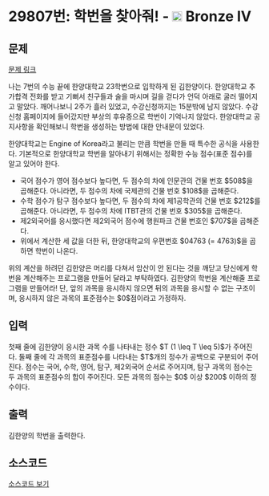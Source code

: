 # 29807번: 학번을 찾아줘! - <img src="https://static.solved.ac/tier_small/2.svg" style="height:20px" /> Bronze IV

<!-- performance -->

<!-- 문제 제출 후 깃허브에 푸시를 했을 때 제출한 코드의 성능이 입력될 공간입니다.-->

<!-- end -->

## 문제

[문제 링크](https://boj.kr/29807)

<p>나는 7번의 수능 끝에 한양대학교 23학번으로 입학하게 된 김한양이다. 한양대학교 추가합격 전화를 받고 기뻐서 친구들과 술을 마시며 길을 걷다가 언덕 아래로 굴러 떨어지고 말았다. 깨어나보니 2주가 흘러 있었고, 수강신청까지는 15분밖에 남지 않았다. 수강신청 홈페이지에 들어갔지만 부상의 후유증으로 학번이 기억나지 않았다. 한양대학교 공지사항을 확인해보니 학번을 생성하는 방법에 대한 안내문이 있었다.</p>

<p>한양대학교는 Engine of Korea라고 불리는 만큼 학번을 만들 때 특수한 공식을 사용한다. 기본적으로 한양대학교 학번을 알아내기 위해서는 정확한 수능 점수(표준 점수)를 알고 있어야 한다. </p>

<ul>
<li>국어 점수가 영어 점수보다 높다면, 두 점수의 차에 인문관의 건물 번호 $508$을 곱해준다. 	아니라면, 두 점수의 차에 국제관의 건물 번호 $108$을 곱해준다.</li>
<li>수학 점수가 탐구 점수보다 높다면, 두 점수의 차에 제1공학관의 건물  번호 $212$를 곱해준다. 	아니라면, 두 점수의 차에 ITBT관의 건물 번호 $305$을 곱해준다.</li>
<li>제2외국어를 응시했다면 제2외국어 점수에 행원파크 건물 번호인 $707$을 곱해준다.</li>
<li>위에서 계산한 세 값을 더한 뒤, 한양대학교의 우편번호 $04763 (= 4763)$을 곱하면 학번이 나온다.</li>
</ul>

<p>위의 계산을 하려던 김한양은 머리를 다쳐서 암산이 안 된다는 것을 깨닫고 당신에게 학번을 계산해주는 프로그램을 만들어 달라고 부탁하였다. 김한양의 학번을 계산해줄 프로그램을 만들어라! 단, 앞의 과목을 응시하지 않으면 뒤의 과목을 응시할 수 없는 구조이며, 응시하지 않은 과목의 표준점수는 $0$점이라고 가정하자.</p>

## 입력

<p>첫째 줄에 김한양이 응시한 과목 수를 나타내는 정수 $T (1 \leq T \leq 5)$가 주어진다. 둘째 줄에 각 과목의 표준점수를 나타내는 $T$개의 정수가 공백으로 구분되어 주어진다. 점수는 국어, 수학, 영어, 탐구, 제2외국어 순서로 주어지며, 탐구 과목의 점수는 두 과목의 표준점수의 합이 주어진다. 모든 과목의 점수는 $0$ 이상 $200$ 이하의 정수이다.</p>

## 출력

<p>김한양의 학번을 출력한다.</p>

## 소스코드

[소스코드 보기](학번을%20찾아줘!.cpp)